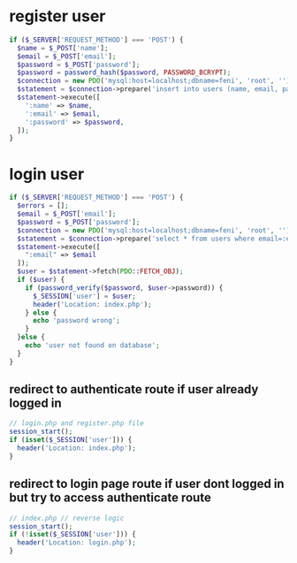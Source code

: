 # register user 

~~~php
if ($_SERVER['REQUEST_METHOD'] === 'POST') {
  $name = $_POST['name'];
  $email = $_POST['email'];
  $password = $_POST['password'];
  $password = password_hash($password, PASSWORD_BCRYPT);
  $connection = new PDO('mysql:host=localhost;dbname=feni', 'root', '');
  $statement = $connection->prepare('insert into users (name, email, password) values(:name, :email, :password)');
  $statement->execute([
    ':name' => $name,
    ':email' => $email,
    ':password' => $password,
  ]);
}
~~~


# login user 

~~~php
if ($_SERVER['REQUEST_METHOD'] === 'POST') {
  $errors = [];
  $email = $_POST['email'];
  $password = $_POST['password'];
  $connection = new PDO('mysql:host=localhost;dbname=feni', 'root', '');
  $statement = $connection->prepare('select * from users where email=:email');
  $statement->execute([
    ":email" => $email
  ]);
  $user = $statement->fetch(PDO::FETCH_OBJ);
  if ($user) {
    if (password_verify($password, $user->password)) {
      $_SESSION['user'] = $user;
      header('Location: index.php');
    } else {
      echo 'password wrong';
    }
  }else {
    echo 'user not found on database';
  }
}
~~~

## redirect to authenticate route if user already logged in 

~~~php
// login.php and register.php file
session_start();
if (isset($_SESSION['user'])) {
  header('Location: index.php');
}
~~~

## redirect to login page route if user dont logged in but try to access authenticate route    

~~~php
// index.php // reverse logic 
session_start();
if (!isset($_SESSION['user'])) {
  header('Location: login.php');
}
~~~



